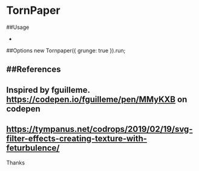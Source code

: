 # TornPaper

##Usage
<script src="https://cdn.jsdelivr.net/gh/happy358/TornPaper
/tornpaper.min.js"></script>
<script>
    new Tornpaper().run;
</script>
-
##Options
    new Tornpaper({
        grunge: true
    }).run;

##References
-
Inspired by fguilleme.
https://codepen.io/fguilleme/pen/MMyKXB on codepen
-
https://tympanus.net/codrops/2019/02/19/svg-filter-effects-creating-texture-with-feturbulence/
-
Thanks
